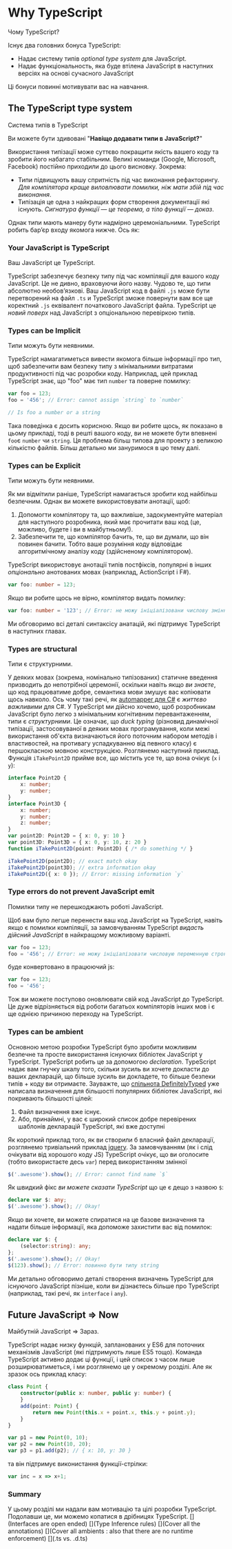 # Why TypeScript
Чому TypeScript?

Існує два головних бонуса TypeScript:
* Надає систему типів *optional type system*  для JavaScript.
* Надає функціональность, яка буде втілена JavaScript в наступних версіях на основі сучасного JavaScript

Ці бонуси повинні мотивувати вас на навчання.

## The TypeScript type system
Система типів в TypeScript

Ви можете бути здивовані "**Навіщо додавати типи в JavaScript?**"

Використання типізації може суттєво покращити якість вашего коду та зробити його набагато стабільним. Великі команди (Google, Microsoft, Facebook) постійно приходили до цього висновку. Зокрема:

* Типи підвищують вашу спритність під час виконання рефакторингу. *Для компілятора краще виловлювати помилки, ніж мати збій під час виконання*.
* Типізація це одна з найкращих форм створення документації які існують. *Сигнатура функції — це теорема, а тіло функції — доказ*.

Однак типи мають манеру бути надмірно церемоніальними. TypeScript робить бар’єр входу якомога нижче. Ось як:

### Your JavaScript is TypeScript
Ваш JavaScript це TypeScript.

TypeScript забезпечує безпеку типу під час компіляції для вашого коду JavaScript. Це не дивно, враховуючи його назву. Чудово те, що типи абсолютно необов’язкові. Ваш JavaScript код в файлі `.js` може бути перетворений на файл `.ts` и TypeScript зможе повернути вам все ще коректний `.js` еквівалент початкового JavaScript файла. TypeScript це *новий поверх* над JavaScript з опціональною перевіркою типів.

### Types can be Implicit
Типи можуть бути неявними.

TypeScript намагатиметься вивести якомога більше інформації про тип, щоб забезпечити вам безпеку типу з мінімальними витратами продуктивності під час розробки коду. Наприклад, цей приклад TypeScript знає, що "foo" має тип `number` та поверне помилку:

```ts
var foo = 123;
foo = '456'; // Error: cannot assign `string` to `number`

// Is foo a number or a string
```
Така поведінка є досить корисною. Якщо ви робите щось, як показано в цьому прикладі, тоді в решті вашого коду, ви не можете бути впевнені `foo`є `number` чи `string`. Ця проблема більш типова для проекту з великою кількістю файлів. Більш детально ми зануримося в цю тему далі.

### Types can be Explicit
Типи можуть бути неявними.

Як ми відмітили раніше, TypeScript намагається зробити код найбільш безпечним. Однак ви можете використовувати анотації, щоб:

1. Допомогти компілятору та, що важливіше, задокументуйте матеріал для наступного розробника, який має прочитати ваш код (це, можливо, будете і ви в майбутньому!).
1. Забезпечити те, що компілятор бачить, те, що ви думали, що він повинен бачити. Тобто ваше розуміння коду відповідає алгоритмічному аналізу коду (здійсненому компілятором).

TypeScript використовує анотації типів постфіксів, популярні в інших *опціонально* анотованих мовах (наприклад, ActionScript і F#).

```ts
var foo: number = 123;
```
Якщо ви робите щось не вірно, компілятор видать помилку:

```ts
var foo: number = '123'; // Error: не можу ініціалізовани числову змінну строкою
```

Ми обговоримо всі деталі синтаксісу анатацій, які підтримує TypeScript в наступних главах.

### Types are structural
Типи є структурними.

У деяких мовах (зокрема, номінально типізованих) статичне введення призводить до непотрібної церемонії, оскільки навіть якщо *ви знаєте*, що код працюватиме добре, семантика мови змушує вас копіювати щось навколо. Ось чому такі речі, як [automapper для C#](http://automapper.org/) є *життєво важливими* для C#. У TypeScript ми дійсно хочемо, щоб розробникам JavaScript було легко з мінімальним когнітивним перевантаженням, типи є *структурними*. Це означає, що *duck typing* (різновид динамічної типізації, застосовуваної в деяких мовах програмування, коли межі використання об'єкта визначаються його поточним набором методів і властивостей, на противагу успадкуванню від певного класу) є першокласною мовною конструкцією. Розглянемо наступний приклад. Функція `iTakePoint2D` прийме все, що містить усе те, що вона очікує (`x` і `y`):

```ts
interface Point2D {
    x: number;
    y: number;
}
interface Point3D {
    x: number;
    y: number;
    z: number;
}
var point2D: Point2D = { x: 0, y: 10 }
var point3D: Point3D = { x: 0, y: 10, z: 20 }
function iTakePoint2D(point: Point2D) { /* do something */ }

iTakePoint2D(point2D); // exact match okay
iTakePoint2D(point3D); // extra information okay
iTakePoint2D({ x: 0 }); // Error: missing information `y`
```

### Type errors do not prevent JavaScript emit
Помилки типу не перешкоджають роботі JavaScript.

Щоб вам було легше перенести ваш код JavaScript на TypeScript, навіть якщо є помилки компіляції, за замовчуванням TypeScript *видасть дійсний JavaScript* в найкращому можливому варіанті.

```ts
var foo = 123;
foo = '456'; // Error: не можу ініціалізовати числовую переменную строкою
```

буде конвертовано в працюючий js:

```ts
var foo = 123;
foo = '456';
```

Тож ви можете поступово оновлювати свій код JavaScript до TypeScript. Це дуже відрізняється від роботи багатьох компіляторів інших мов і є ще однією причиною переходу на TypeScript.

### Types can be ambient
Основною метою розробки TypeScript було зробити можливим безпечне та просте використання існуючих бібліотек JavaScript у TypeScript. TypeScript робить це за допомогою *declaration*. TypeScript надає вам гнучку шкалу того, скільки зусиль ви хочете докласти до ваших декларацій, що більше зусиль ви докладете, то більше безпеки типів + коду ви отримаєте. Зауважте, що [спільнота DefinitelyTyped](https://github.com/borisyankov/DefinitelyTyped) уже написала визначення для більшості популярних бібліотек JavaScript, які покривають більшості цілей:

1. Файл визначення вже існує.
1. Або, принаймні, у вас є широкий список добре перевірених шаблонів декларацій TypeScript, які вже доступні

Як короткий приклад того, як ви створили б власний файл декларації, розглянемо тривіальний приклад [jquery](https://jquery.com/). За замовчуванням (як і слід очікувати від хорошого коду JS) TypeScript очікує, що ви оголосите (тобто використаєте десь `var`) перед використанням змінної
```ts
$('.awesome').show(); // Error: cannot find name `$`
```
Як швидкий фікс *ви можете сказати TypeScript* що це є дещо з назвою `$`:
```ts
declare var $: any;
$('.awesome').show(); // Okay!
```
Якщо ви хочете, ви можете спиратися на це базове визначення та надати більше інформації, яка допоможе захистити вас від помилок:
```ts
declare var $: {
    (selector:string): any;
};
$('.awesome').show(); // Okay!
$(123).show(); // Error: повинно бути типу string
```

Ми детально обговоримо деталі створення визначень TypeScript для існуючого JavaScript пізніше, коли ви дізнаєтесь більше про TypeScript (наприклад, такі речі, як `interface` і `any`).

## Future JavaScript => Now
Майбутній JavaScript => Зараз.

TypeScript надає низку функцій, запланованих у ES6 для поточних механізмів JavaScript (які підтримують лише ES5 тощо). Команда TypeScript активно додає ці функції, і цей список з часом лише розширюватиметься, і ми розглянемо це у окремому розділі. Але як зразок ось приклад класу:

```ts
class Point {
    constructor(public x: number, public y: number) {
    }
    add(point: Point) {
        return new Point(this.x + point.x, this.y + point.y);
    }
}

var p1 = new Point(0, 10);
var p2 = new Point(10, 20);
var p3 = p1.add(p2); // { x: 10, y: 30 }
```

та він підтримує виконистання функції-стрілки:

```ts
var inc = x => x+1;
```

### Summary
У цьому розділі ми надали вам мотивацію та цілі розробки TypeScript. Подолавши це, ми можемо копатися в дрібницях TypeScript.
[](Interfaces are open ended)
[](Type Inference rules)
[](Cover all the annotations)
[](Cover all ambients : also that there are no runtime enforcement)
[](.ts vs. .d.ts)
